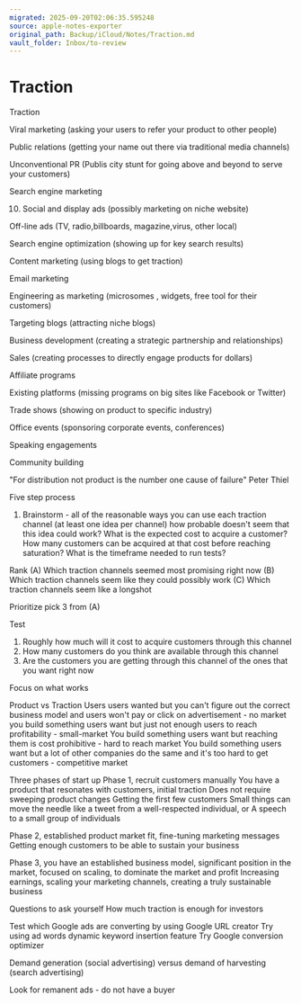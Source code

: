 ```yaml
---
migrated: 2025-09-20T02:06:35.595248
source: apple-notes-exporter
original_path: Backup/iCloud/Notes/Traction.md
vault_folder: Inbox/to-review
---
```

# Traction

Traction

Viral marketing (asking your users to refer your product to other people)

Public relations (getting your name out there via traditional media channels)

Unconventional PR (Publis city stunt for going above and beyond to serve your customers)

Search engine marketing

10) Social and display ads (possibly marketing on niche website)

Off-line ads (TV, radio,billboards, magazine,virus, other local)

Search engine optimization (showing up for key search results)

Content marketing (using blogs to get traction)

Email marketing

Engineering as marketing (microsomes , widgets, free tool for their customers)

Targeting blogs (attracting niche blogs)

Business development (creating a strategic partnership and relationships)

Sales (creating processes to directly engage products for dollars)

Affiliate programs 

Existing platforms (missing programs on big sites like Facebook or Twitter)

Trade shows (showing on product to specific industry)

Office events (sponsoring corporate events, conferences) 

Speaking engagements

Community building 

"For distribution not product is the number one cause of failure" Peter Thiel 

Five step process

1. Brainstorm - all of the reasonable ways you can use each traction channel (at least one idea per channel) how probable doesn't seem that this idea could work? What is the expected cost to acquire a customer? How many customers can be acquired at that cost before reaching saturation? What is the timeframe needed to run tests?

Rank 
(A) Which traction channels seemed most promising right now 
(B) Which traction channels seem like they could possibly work
(C) Which traction channels seem like a longshot

Prioritize 
pick 3 from (A)

Test
1. Roughly how much will it cost to acquire customers through this channel
2. How many customers do you think are available through this channel
3. Are the customers you are getting through this channel of the ones that you want right now

Focus on what works

Product vs Traction
Users users wanted but you can't figure out the correct business model and users won't pay or click on advertisement - no market
you build something users want but just not enough users to reach profitability - small-market 
You build something users want but reaching them is cost prohibitive - hard to reach market
You build something users want but a lot of other companies do the same and it's too hard to get customers - competitive market

Three phases of start up
Phase 1, recruit customers manually
You have a product that resonates with customers, initial traction
Does not require sweeping product changes
Getting the first few customers
Small things can move the needle like a tweet from a well-respected individual, or A speech to a small group of individuals

Phase 2, established product market fit, fine-tuning marketing messages
Getting enough customers to be able to sustain your business

Phase 3, you have an established business model, significant position in the market, focused on scaling, to dominate the market and profit
Increasing earnings, scaling your marketing channels, creating a truly sustainable business

Questions to ask yourself
How much traction is enough for investors

Test which Google ads are converting by using Google URL creator
Try using ad words dynamic keyword insertion feature
Try Google conversion optimizer

Demand generation (social advertising) versus demand of harvesting (search advertising)

Look for remanent ads - do not have a buyer 

